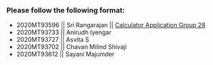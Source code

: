 ### Please follow the following format: ###

* 2020MT93596 ||     Sri Rangarajan ||        [Calculator Application Group 28](https://rangabits.github.io/calculator_application/)
* 2020MT93733 ||     Anirudh Iyengar
* 2020MT93727 ||     Asvita S
* 2020MT93702 ||     Chavan Milind Shivaji
* 2020MT93612 ||     Sayani Majumder
